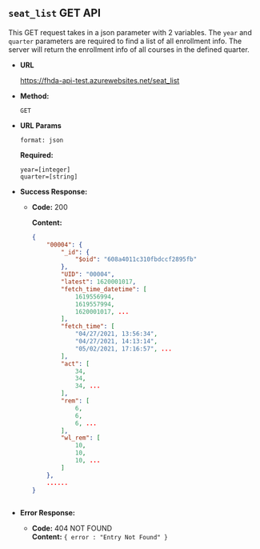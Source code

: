 **```seat_list``` GET API**
----
This GET request takes in a json parameter with 2 variables. The `year` and `quarter` parameters are required to find a list of all enrollment info. The server will return the enrollment info of all courses in the defined quarter.

* **URL**

  https://fhda-api-test.azurewebsites.net/seat_list

* **Method:**

  `GET`
  
*  **URL Params**

   `format: json`

   **Required:**
 
   `year=[integer]`  
   `quarter=[string]`
   

* **Success Response:**

  * **Code:** 200<br />
  
    **Content:**  
    ```json
    {
        "00004": {
            "_id": {
                "$oid": "608a4011c310fbdccf2895fb"
            },
            "UID": "00004",
            "latest": 1620001017,
            "fetch_time_datetime": [
                1619556994,
                1619557994,
                1620001017, ...
            ],
            "fetch_time": [
                "04/27/2021, 13:56:34",
                "04/27/2021, 14:13:14",
                "05/02/2021, 17:16:57", ...
            ],
            "act": [
                34,
                34,
                34, ...
            ],
            "rem": [
                6,
                6,
                6, ...
            ],
            "wl_rem": [
                10,
                10,
                10, ...
            ]
        },  
        ......
    }
 
* **Error Response:**

  * **Code:** 404 NOT FOUND<br />
    **Content:** `{ error : "Entry Not Found" }`
